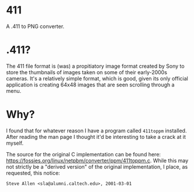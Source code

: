 # 411

A .411 to PNG converter.

# .411?

The 411 file format is (was) a propitiatory image format created by Sony to store the thumbnails of images taken on some of their early-2000s cameras.
It's a relatively simple format, which is good, given its only official application is creating 64x48 images that are seen scrolling through a menu.

# Why?

I found that for whatever reason I have a program called `411toppm` installed. After reading the man page I thought it'd be interesting to take a crack
at it myself.

The source for the original C implementation can be found here: https://fossies.org/linux/netpbm/converter/ppm/411toppm.c.
While this may not strictly be a "derived version" of the original implementation, I place, as requested, this notice:

```
Steve Allen <sla@alumni.caltech.edu>, 2001-03-01
```